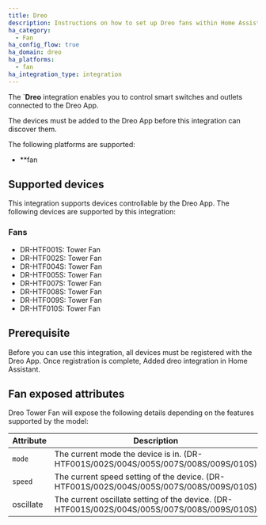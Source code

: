 ```yaml
---
title: Dreo
description: Instructions on how to set up Dreo fans within Home Assistant.
ha_category:
  - Fan
ha_config_flow: true
ha_domain: dreo
ha_platforms:
  - fan
ha_integration_type: integration
---
```


The `**Dreo** integration enables you to control smart switches and outlets connected to the Dreo App.

The devices must be added to the Dreo App before this integration can discover them.

The following platforms are supported:

- **fan

## Supported devices

This integration supports devices controllable by the Dreo App.  The following devices are supported by this integration:

### Fans

- DR-HTF001S: Tower Fan
- DR-HTF002S: Tower Fan
- DR-HTF004S: Tower Fan
- DR-HTF005S: Tower Fan
- DR-HTF007S: Tower Fan
- DR-HTF008S: Tower Fan
- DR-HTF009S: Tower Fan
- DR-HTF010S: Tower Fan

## Prerequisite

Before you can use this integration, all devices must be registered with the
Dreo App. Once registration is complete,  Added dreo integration in Home Assistant.

## Fan exposed attributes

Dreo Tower Fan will expose the following details depending on the features supported by the model:

| Attribute | Description                                                  | Example |
| --------- | ------------------------------------------------------------ | ------- |
| `mode`    | The current mode the device is in. (DR-HTF001S/002S/004S/005S/007S/008S/009S/010S) | manual  |
| `speed`   | The current speed setting of the device. (DR-HTF001S/002S/004S/005S/007S/008S/009S/010S) | 1       |
| oscillate | The current oscillate setting of the device. (DR-HTF001S/002S/004S/005S/007S/008S/009S/010S) | true    |
